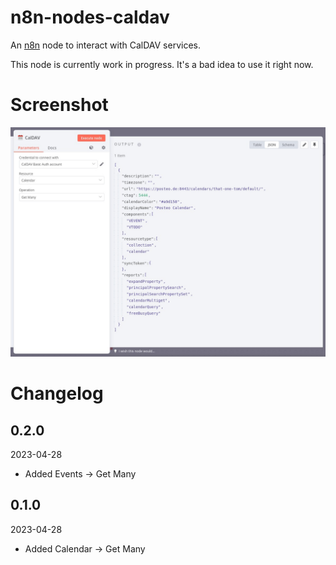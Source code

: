 # n8n-nodes-caldav

An [n8n](https://github.com/n8n-io/n8n) node to interact with CalDAV services.

This node is currently work in progress. It's a bad idea to use it right now.

# Screenshot

![Screenshot](./img/screenshot.jpg)

# Changelog

## 0.2.0
2023-04-28

* Added Events → Get Many

## 0.1.0
2023-04-28

* Added Calendar → Get Many 